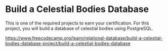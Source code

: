 # Build a Celestial Bodies Database
This is one of the required projects to earn your certification. For this project, you will build a database of celestial bodies using PostgreSQL.

https://www.freecodecamp.org/learn/relational-database/build-a-celestial-bodies-database-project/build-a-celestial-bodies-database
